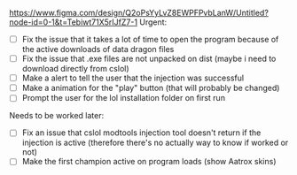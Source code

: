 https://www.figma.com/design/Q2oPsYyLvZ8EWPFPvbLanW/Untitled?node-id=0-1&t=Tebiwt71X5rIJfZ7-1
Urgent:

- [ ] Fix the issue that it takes a lot of time to open the program because of the active downloads of data dragon files
- [ ] Fix the issue that .exe files are not unpacked on dist (maybe i need to download directly from cslol)
- [ ] Make a alert to tell the user that the injection was successful
- [ ] Make a animation for the "play" button (that will probably be changed)
- [ ] Prompt the user for the lol installation folder on first run

Needs to be worked later:

- [ ] Fix an issue that cslol modtools injection tool doesn't return if the injection is active (therefore there's no actually way to know if worked or not)
- [ ] Make the first champion active on program loads (show Aatrox skins)
